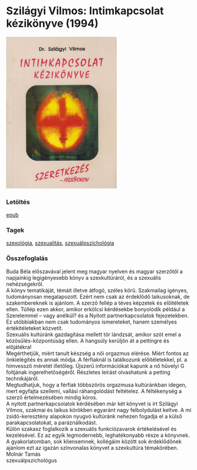 # <a name="id_1523">Szilágyi Vilmos: Intimkapcsolat kézikönyve (1994)</a>
<img src="https://github.com/BercziSandor/calibre_lib/raw/main/libs/main/Szilagyi%20Vilmos/Intimkapcsolat%20kezikonyve%20%281523%29/cover.jpg" alt="cover" width="300"/>

### Letöltés
[epub](https://github.com/BercziSandor/calibre_lib/raw/main/libs/main/Szilagyi%20Vilmos/Intimkapcsolat%20kezikonyve%20%281523%29/Intimkapcsolat%20kezikonyve%20-%20Szilagyi%20Vilmos.epub)

### Tagek
[szexológia](https://github.com/berczisandor/calibre_lib/blob/main/main/_tags/szexol%c3%b3gia.md), [szexualitás](https://github.com/berczisandor/calibre_lib/blob/main/main/_tags/szexualit%c3%a1s.md), [szexuálpszichológia](https://github.com/berczisandor/calibre_lib/blob/main/main/_tags/szexu%c3%a1lpszichol%c3%b3gia.md)

### Összefoglalás
<div>
<p>Buda ​Béla előszavával jelent meg magyar nyelven és magyar szerzőtől a napjainkig legigényesebb könyv a szexkultúráról, és a szexuális nehézségekről.<br>A könyv tematikáját, témáit illetve átfogó, széles körű. Szakmailag igényes, tudományosan megalapozott. Ezért nem csak az érdeklődő laikusoknak, de szakembereknek is ajánlom. A szerző fellép a téves képzetek és előítéletek ellen. Túllép ezen akkor, amikor erkölcsi kérdésekbe bonyolódik például a Szerelemmel – vagy anélkül? és a Nyitott partnerkapcsolatok fejezetekben. Ez utóbbiakban nem csak tudományos ismereteket, hanem személyes értékítéleteket közvetít.<br>Szexuális kultúránk gazdagítása mellett tör lándzsát, amikor szót emel a közösülés-központúság ellen. A hangsúly kerüljön át a pettingre és előjátékra!<br>Megérthetjük, miért tanult készség a női orgazmus elérése. Miért fontos az önkielégítés és annak módja. A férfiaknál is találkozunk előítéletekkel, pl. a hímvessző méretét illetőleg. Újszerű információkat kapunk a nő hüvelyi G foltjának ingerelhetőségéről. Részletes leírást olvashatunk a petting technikájáról.<br>Megtudhatjuk, hogy a férfiak többszörös orgazmusa kultúránkban idegen, mert egyfajta szellemi, vallási ráhangolódást feltételez. A féltékenység a szerző értelmezésében mindig kóros.<br>A nyitott partnerkapcsolatok kérdésében már két könyvet is írt Szilágyi Vilmos, szakmai és laikus körökben egyaránt nagy felbolydulást keltve. A mi zsidó-keresztény alapokon nyugvó kultúránk nehezen fogadja el a külső parakapcsolatokat, a paráználkodást.<br>Külön szakasz foglalkozik a szexuális funkciózavarok értékelésével és kezelésével. Ez az egyik legmodernebb, leghatékonyabb része a könyvnek.<br>A gyakorlatomban, sok kliensemnek, kollégáim között sok érdeklődőnek ajánlom ezt az igazán színvonalas könyvet a szexkultúra témakörében.<br>Molnár Tamás<br>szexuálpszichológus</p></div>


